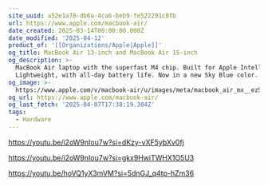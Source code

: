 ```yaml
---
site_uuid: a52e1a78-db6a-4ca6-beb9-fe522291c8fb
url: https://www.apple.com/macbook-air/
date_created: 2025-03-14T00:00:00.000Z
date_modified: '2025-04-12'
product_of: '[[Organizations/Apple|Apple]]'
og_title: MacBook Air 13-inch and MacBook Air 15-inch
og_description: >-
  MacBook Air laptop with the superfast M4 chip. Built for Apple Intelligence.
  Lightweight, with all-day battery life. Now in a new Sky Blue color.
og_image: >-
  https://www.apple.com/v/macbook-air/u/images/meta/macbook_air_mx__ez5y0k5yy7au_og.png?202504031111
og_url: https://www.apple.com/macbook-air/
og_last_fetch: '2025-04-07T17:38:19.304Z'
tags:
  - Hardware
---
```

































https://youtu.be/i2oW9nIou7w?si=dKzy-vXF5ybXv0fj

https://youtu.be/i2oW9nIou7w?si=gkx9HwiTWHX1O5U3

https://youtu.be/hoVQ1yX3mVM?si=5dnGJ_q4tp-hZm36